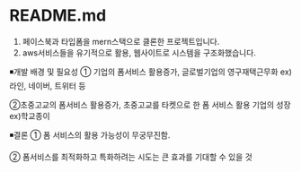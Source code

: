 # README.md

1. 페이스북과 타입폼을 mern스택으로 클론한 프로젝트입니다.
2. aws서비스들을 유기적으로 활용, 웹사이트로 시스템을 구조화했습니다.

◾개발 배경 및 필요성
① 기업의 폼서비스 활용증가, 글로벌기업의 영구재택근무화 ex) 라인, 네이버, 트위터 등

②초중고교의 폼서비스 활용증가, 초중고교를 타켓으로 한 폼 서비스 활용 기업의 성장 ex)학교종이

◾결론
① 폼 서비스의 활용 가능성이 무궁무진함.

② 폼서비스를 최적화하고 특화하려는 시도는 큰 효과를 기대할 수 있을 것
